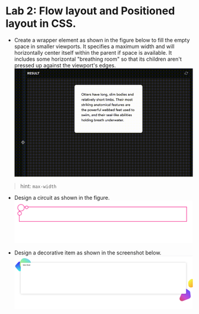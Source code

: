 # Lab 2: Flow layout and Positioned layout in CSS.
* Create a wrapper element as shown in the figure below to fill the empty space in smaller viewports. It specifies a maximum width and will horizontally center itself within the parent if space is available. It includes some horizontal "breathing room" so that its children aren't pressed up against the viewport's edges.
![wrapper](assets/images/wrapper.gif)
> hint: `max-width`

* Design a circuit as shown in the figure.
![circuit](assets/images/circuit.png)

* Design a decorative item as shown in the screenshot below.
![decorative](assets/images/decorative.png)
